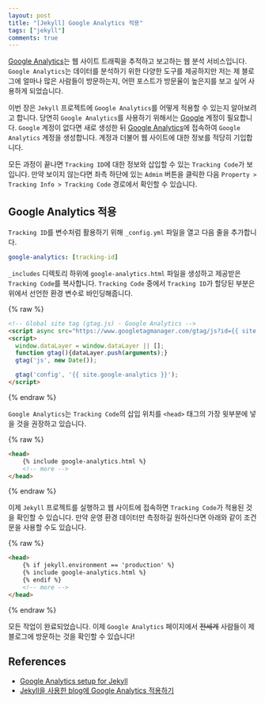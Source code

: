 ```yaml
---
layout: post
title: "[Jekyll] Google Analytics 적용"
tags: ["jekyll"]
comments: true
---
```


[Google Analytics](https://marketingplatform.google.com/about/analytics/?hl=en_US)는 웹 사이트 트래픽을 추적하고 보고하는 웹 분석 서비스입니다. `Google Analytics`는 데이터를 분석하기 위한 다양한 도구를 제공하지만 저는 제 블로그에 얼마나 많은 사람들이 방문하는지, 어떤 포스트가 방문율이 높은지를 보고 싶어 사용하게 되었습니다.

이번 장은 `Jekyll` 프로젝트에 `Google Analytics`를 어떻게 적용할 수 있는지 알아보려고 합니다. 당연히 `Google Analytics`를 사용하기 위해서는 [Google](https://www.google.com/) 계정이 필요합니다. `Google` 계정이 없다면 새로 생성한 뒤 [Google Analytics](https://analytics.google.com/)에 접속하여 `Google Analytics` 계정을 생성합니다. 계정과 더불어 웹 사이트에 대한 정보를 적당히 기입합니다.

모든 과정이 끝나면 `Tracking ID`에 대한 정보와 삽입할 수 있는 `Tracking Code`가 보입니다. 만약 보이지 않는다면 좌측 하단에 있는 `Admin` 버튼을 클릭한 다음 `Property > Tracking Info > Tracking Code` 경로에서 확인할 수 있습니다.

## Google Analytics 적용

`Tracking ID`를 변수처럼 활용하기 위해 `_config.yml` 파일을 열고 다음 줄을 추가합니다.

```yaml
google-analytics: [tracking-id]
```

`_includes` 디렉토리 하위에 `google-analytics.html` 파일을 생성하고 제공받은 `Tracking Code`를 복사합니다. `Tracking Code` 중에서 `Tracking ID`가 할당된 부분은 위에서 선언한 환경 변수로 바인딩해줍니다.

{% raw %}
```html
<!-- Global site tag (gtag.js) - Google Analytics -->
<script async src="https://www.googletagmanager.com/gtag/js?id={{ site.google-analytics }}"></script>
<script>
  window.dataLayer = window.dataLayer || [];
  function gtag(){dataLayer.push(arguments);}
  gtag('js', new Date());

  gtag('config', '{{ site.google-analytics }}');
</script>
```
{% endraw %}

`Google Analytics`는 `Tracking Code`의 삽입 위치를 `<head>` 태그의 가장 윗부분에 넣을 것을 권장하고 있습니다.

{% raw %}
```html
<head>
    {% include google-analytics.html %}
    <!-- more -->
</head>
```
{% endraw %}

이제 `Jekyll` 프로젝트를 실행하고 웹 사이트에 접속하면 `Tracking Code`가 적용된 것을 확인할 수 있습니다. 만약 운영 환경 데이터만 측정하길 원하신다면 아래와 같이 조건문을 사용할 수도 있습니다.

{% raw %}
```html
<head>
    {% if jekyll.environment == 'production' %}
    {% include google-analytics.html %}
    {% endif %}
    <!-- more -->
</head>
```
{% endraw %}

모든 작업이 완료되었습니다. 이제 `Google Analytics` 페이지에서 ~~전세계~~ 사람들이 제 블로그에 방문하는 것을 확인할 수 있습니다!

## References

- [Google Analytics setup for Jekyll](https://michaelsoolee.com/google-analytics-jekyll/)
- [Jekyll을 사용한 blog에 Google Analytics 적용하기](https://rextarx.github.io/jekyll/2017/02/03/Applying_Google_Analytics_to_a_blog_using_Jekyll/)
